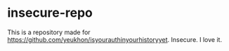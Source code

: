insecure-repo
=============

This is a repository made for https://github.com/yeukhon/isyourauthinyourhistoryyet. Insecure. I love it.
